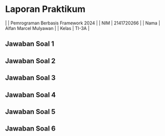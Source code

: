 # Laporan Praktikum
|  | Pemrograman Berbasis Framework 2024 |
| NIM | 2141720266 |
| Nama | Alfan Marcel Mulyawan |
| Kelas | TI-3A |

## Jawaban Soal 1

## Jawaban Soal 2
## Jawaban Soal 3
## Jawaban Soal 4
## Jawaban Soal 5
## Jawaban Soal 6